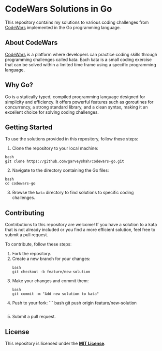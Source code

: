 # **CodeWars Solutions in Go**

This repository contains my solutions to various coding challenges from [CodeWars](https://www.codewars.com) implemented in the Go programming language.

## About CodeWars

[CodeWars](https://www.codewars.com) is a platform where developers can practice coding skills through programming challenges called kata. Each kata is a small coding exercise that can be solved within a limited time frame using a specific programming language.

## Why Go?

Go is a statically typed, compiled programming language designed for simplicity and efficiency. It offers powerful features such as goroutines for concurrency, a strong standard library, and a clean syntax, making it an excellent choice for solving coding challenges.

## Getting Started

To use the solutions provided in this repository, follow these steps:

1. Clone the repository to your local machine:

```
bash
git clone https://github.com/garveyshah/codewars-go.git
```
2. Navigate to the directory containing the Go files:
```
bash
cd codewars-go
```
3. Browse the `kata` directory to find solutions to specific coding challenges.

## Contributing

Contributions to this repository are welcome! If you have a solution to a kata that is not already included or you find a more efficient solution, feel free to submit a pull request.

To contribute, follow these steps:

   1. Fork the repository.
   2. Create a new branch for your changes:
       ```
      bash
      git checkout -b feature/new-solution
      ```
  3. Make your changes and commit them:
      ```
      bash
     git commit -m "Add new solution to kata"
      ```
  4.  Push to your fork:
     ```
      bash
      git push origin feature/new-solution
      ```     

  6. Submit a pull request.
     
## License

This repository is licensed under the **[MIT License](LICENSE)**.





